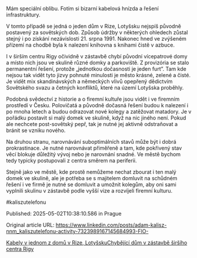 Mám speciální oblibu. Fotím si bizarní kabelová hnízda a řešení infrastruktury.


V tomto případě se jedná o jeden dům v Rize, Lotyšsku nejspíš původně postavený za sovětských dob. Způsob údržby v některých ohledech zůstal stejný i po získání nezávislosti 21. srpna 1991. Nakonec hned ve zvýšeném přízemí na chodbě byla k nalezení knihovna s knihami čistě v azbuce.


I v širším centru Rigy očividně v zástavbě chybí původní vícepatrové domy a místo nich jsou ve skulině různé domky a parkoviště. Z provizória se stalo permanentní řešení, protože „jednotkou dočasnosti je jeden furt”. Tam kde nejsou tak vidět tyto jizvy pohnuté minulosti je město krásné, zelené a čisté. Je vidět mix skandinávských a německých vlivů opepřený dědictvím Sovětského svazu a četných konfliktů, které na území Lotyšska proběhly.


Podobná svědectví z historie a o firemní kultuře jsou vidět i ve firemním prostředí v Česku. Polovičatá a původně dočasná řešení budou k nalezení i po mnoha letech a budou odrazovat nové kolegy a zatěžovat matadory. Je v pořádku postavit si malý domek ve skulině, když na nic jiného není. Pokud ale nechcete post-sovětský pepř, tak je nutné jej aktivně odstraňovat a bránit se vzniku nového.


Na druhou stranu, narovnávání suboptimálních stavů může být i dobrá prokrastinace. Je nutné narovnávat přiměřeně a tam, kde pokřivený stav věcí blokuje důležitý vývoj nebo je narovnání snadné. Ve městě bychom tedy typicky postupovali z centra směrem na periferii.


Stejně jako ve městě, kde prostě nemůžeme nechat zbourat i ten malý domek ve skulině, ale je potřeba se s majitelem domluvit na schůdném řešení i ve firmě je nutné se domluvit a umožnit kolegům, aby oni sami vyplnili skulinu v zástavbě podle vyšší vize a rozvíjeli firemní kulturu.


#kaliszutelefonu


Published: 2025-05-02T10:38:10.586 in Prague

Original article URL: https://www.linkedin.com/posts/adam-kalisz-nnm_kaliszutelefonu-activity-7323989167145684993-FlO-

[Kabely v jednom z domů v Rize, Lotyšsku](./media/cables-riga.jpg)[Chybějící dům v zástavbě širšího centra Rigy](./media/chybějící-dům-v-širším-centru-rigy.jpg)